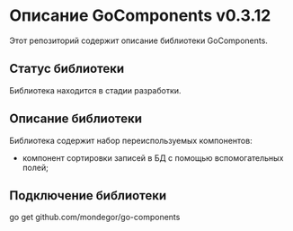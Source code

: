 # Описание GoComponents v0.3.12
Этот репозиторий содержит описание библиотеки GoComponents.

## Статус библиотеки
Библиотека находится в стадии разработки.

## Описание библиотеки
Библиотека содержит набор переиспользуемых компонентов:
- компонент сортировки записей в БД с помощью вспомогательных полей;

## Подключение библиотеки
go get github.com/mondegor/go-components